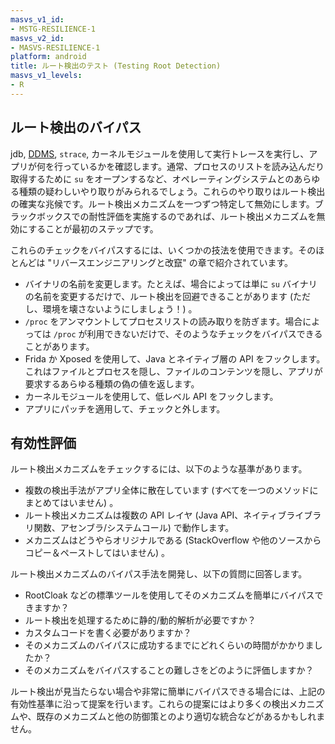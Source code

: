 ```yaml
---
masvs_v1_id:
- MSTG-RESILIENCE-1
masvs_v2_id:
- MASVS-RESILIENCE-1
platform: android
title: ルート検出のテスト (Testing Root Detection)
masvs_v1_levels:
- R
---
```


## ルート検出のバイパス

jdb, [DDMS](https://developer.android.com/studio/profile/monitor "DDMS"), `strace`, カーネルモジュールを使用して実行トレースを実行し、アプリが何を行っているかを確認します。通常、プロセスのリストを読み込んだり取得するために `su` をオープンするなど、オペレーティングシステムとのあらゆる種類の疑わしいやり取りがみられるでしょう。これらのやり取りはルート検出の確実な兆候です。ルート検出メカニズムを一つずつ特定して無効にします。ブラックボックスでの耐性評価を実施するのであれば、ルート検出メカニズムを無効にすることが最初のステップです。

これらのチェックをバイパスするには、いくつかの技法を使用できます。そのほとんどは "リバースエンジニアリングと改竄" の章で紹介されています。

- バイナリの名前を変更します。たとえば、場合によっては単に `su` バイナリの名前を変更するだけで、ルート検出を回避できることがあります (ただし、環境を壊さないようにしましょう！) 。
- `/proc` をアンマウントしてプロセスリストの読み取りを防ぎます。場合によっては `/proc` が利用できないだけで、そのようなチェックをバイパスできることがあります。
- Frida か Xposed を使用して、Java とネイティブ層の API をフックします。これはファイルとプロセスを隠し、ファイルのコンテンツを隠し、アプリが要求するあらゆる種類の偽の値を返します。
- カーネルモジュールを使用して、低レベル API をフックします。
- アプリにパッチを適用して、チェックと外します。

## 有効性評価

ルート検出メカニズムをチェックするには、以下のような基準があります。

- 複数の検出手法がアプリ全体に散在しています (すべてを一つのメソッドにまとめてはいません) 。
- ルート検出メカニズムは複数の API レイヤ (Java API、ネイティブライブラリ関数、アセンブラ/システムコール) で動作します。
- メカニズムはどうやらオリジナルである (StackOverflow や他のソースからコピー＆ペーストしてはいません) 。

ルート検出メカニズムのバイパス手法を開発し、以下の質問に回答します。

- RootCloak などの標準ツールを使用してそのメカニズムを簡単にバイパスできますか？
- ルート検出を処理するために静的/動的解析が必要ですか？
- カスタムコードを書く必要がありますか？
- そのメカニズムのバイパスに成功するまでにどれくらいの時間がかかりましたか？
- そのメカニズムをバイパスすることの難しさをどのように評価しますか？

ルート検出が見当たらない場合や非常に簡単にバイパスできる場合には、上記の有効性基準に沿って提案を行います。これらの提案にはより多くの検出メカニズムや、既存のメカニズムと他の防御策とのより適切な統合などがあるかもしれません。
